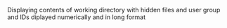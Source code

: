 Displaying contents of working directory with hidden files and user group and IDs diplayed numerically and in long format

